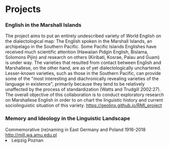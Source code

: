 # Projects

<H3> English in the Marshall Islands </H3>
The project aims to put an entirely undescribed variety of World English on the dialectological map: The English spoken in the Marshall Islands, an archipelago in the Southern Pacific. Some Pacific Islands Englishes have received much scientific attention (Hawaiian Pidgin English, Bislama, Solomons Pijin) and research on others (Kiribati, Kosrae, Palau and Guam) is under way. The varieties that resulted from contact between English and Marshallese, on the other hand, are as of yet dialectologically unchartered. Lesser-known varieties, such as those in the Southern Pacific, can provide some of the "most interesting and diachronically revealing varieties of the language in existence", primarily because they tend to be relatively unaffected by the process of standardization (Watts and Trudgill 2002:27). The overall objective of this collaboration is to conduct exploratory research on Marshallese English in order to on chart the linguistic history and current sociolinguistic situation of this variety.
<a href="https://geolinx.github.io/RMI_project">https://geolinx.github.io/RMI_project</a>

<H3> Memory and Ideology in the Linguistic Landscape </H3>
Commemorative (re)naming in East Germany and Poland 1916-2018
<a href="http://mill.wa.amu.edu.pl">http://mill.wa.amu.edu.pl</a>

<LI>
Leipzig
Poznan
</LI>
